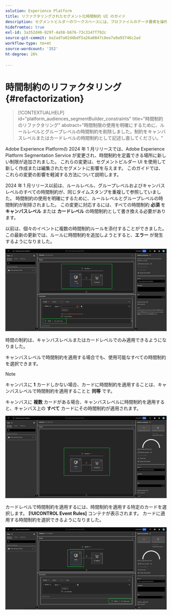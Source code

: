 ```yaml
---
solution: Experience Platform
title: リファクタリングされたセグメント化時間制約 UI のガイド
description: セグメントビルダーのワークスペースには、プロファイルのデータ要素を操作できる豊富な機能があります。ワークスペースには、ルールを作成および編集するための直感的なコントロール（例えば、データプロパティを表示する際に使用するドラッグ＆ドロップタイルなど）があります。
hidefromtoc: true
exl-id: 3a352d46-829f-4a58-b676-73c3147f792c
source-git-commit: be2ad7a02d4bdf5a26a0847c8ee7a9a93746c2ad
workflow-type: tm+mt
source-wordcount: '352'
ht-degree: 26%

---
```


# 時間制約のリファクタリング {#refactorization}

>[!CONTEXTUALHELP]
>id="platform_audiences_segmentBuilder_constraints"
>title="時間制約のリファクタリング"
>abstract="時間制限の使用を明確にするために、ルールレベルとグループレベルの時間制約を削除しました。制約をキャンバスレベルまたはカードレベルの時間制約として記述し直してください。"

Adobe Experience Platformの 2024 年 1 月リリースでは、Adobe Experience Platform Segmentation Service が変更され、時間制約を定義できる場所に新しい制限が追加されました。 これらの変更は、セグメントビルダー UI を使用して新しく作成または編集されたセグメントに影響を与えます。 このガイドでは、これらの変更の影響を軽減する方法について説明します。

2024 年 1 月リリース以前は、ルールレベル、グループレベルおよびキャンバスレベルのすべての時間制約が、同じタイムスタンプを重複して参照していました。 時間制約の使用を明確にするために、ルールレベルとグループレベルの時間制約が削除されました。 この変更に対応するには、すべての時間制約 **必須** を **キャンバスレベル** または **カードレベル** の時間制約として書き換える必要があります。

以前は、個々のイベントに複数の時間制約ルールを添付することができました。 この最新の更新では、ルールに時間制約を追加しようとすると、**エラー** が発生するようになりました。

![ ルールレベルの時間制約がハイライト表示されています。 その後に発生するエラーもハイライト表示されます。](../images/ui/segment-refactoring/rule-time-constraint.png)

時間の制約は、キャンバスレベルまたはカードレベルでのみ適用できるようになりました。

キャンバスレベルで時間制約を適用する場合でも、使用可能なすべての時間制約を選択できます。

>[!NOTE]
>
>キャンバスに **1** カードしかない場合、カードに時間制約を適用することは、キャンバスレベルで時間制約を適用することと **同等** です。
>
>キャンバスに **複数** カードがある場合、キャンバスレベルに時間制約を適用すると、キャンバス上の **すべて** カードにその時間制約が適用されます。

![ キャンバスレベルの時間制約がハイライト表示されている様子 ](../images/ui/segment-refactoring/canvas-time-constraint.png)

カードレベルで時間制約を適用するには、時間制約を適用する特定のカードを選択します。 **[!UICONTROL Event Rules]** コンテナが表示されます。 カードに適用する時間制約を選択できるようになりました。

![ カードレベルの時間制約がハイライト表示されている様子 ](../images/ui/segment-refactoring/card-time-constraint.png)
